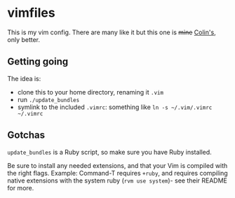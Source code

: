 # vimfiles

This is my vim config. There are many like it but this one is <del>mine</del> [Colin's](https://github.com/trptcolin/vimfiles), only better.

## Getting going

The idea is:
- clone this to your home directory, renaming it `.vim`
- run `./update_bundles`
- symlink to the included `.vimrc`: something like `ln -s ~/.vim/.vimrc ~/.vimrc`

## Gotchas

`update_bundles` is a Ruby script, so make sure you have Ruby installed.

Be sure to install any needed extensions, and that your Vim is compiled with
the right flags. Example: Command-T requires `+ruby`, and requires compiling
native extensions with the system ruby (`rvm use system`)- see their README for
more.


